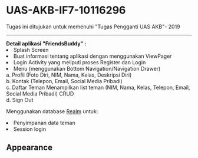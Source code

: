 

# UAS-AKB-IF7-10116296
Tugas ini ditujukan untuk memenuhi "Tugas Pengganti UAS AKB"- 2019
<hr>
<b>Detail aplikasi "FriendsBuddy" : </b><br>
<li> Splash Screen 
<li>Buat informasi tentang aplikasi dengan menggunakan ViewPager
<li>Login Activity yang meliputi proses Register dan Login 
<li>Menu (menggunakan Bottom Navigation/Navigation Drawer) 
<br>a. Profil (Foto Diri, NIM, Nama, Kelas, Deskripsi Diri) 
<br>b. Kontak (Telepon, Email, Social Media Pribadi) 
<br>c. Daftar Teman Menampilkan list teman (NIM, Nama, Kelas, Telepon, Email, Social Media Pribadi) CRUD
<br>d. Sign Out 
 
 Menggunakan database [Realm](https://realm.io) untuk:
 <li> Penyimpanan data teman
 <li> Session login
 
## Appearance
